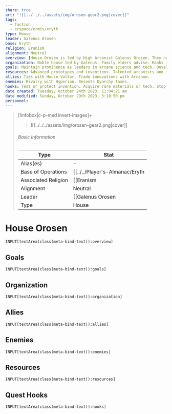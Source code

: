 ```yaml
---
share: true
art: "![[../../../assets/img/orosen-gear2.png|cover]]"
tags:
  - faction
  - erspace/ermis/eryth
type: House
leader: Galenus Orosen
base: Eryth
religion: Eranism
alignment: Neutral
overview: [House Orosen is led by High Arcanist Galenus Orosen. They nominally revere Er but truly value knowledge and innovation. The house is based in Eryth and seeks to maintain its prominence through developing arcane and technological advances.]
organization: Noble house led by Galenus. Family elders advise. Ranks like journeyman/apprentice.
goals: Maintain prominence as leaders in arcane science and tech. Develop new innovations.
resources: Advanced prototypes and inventions. Talented arcanists and tinkers. Wealth from selling creations.
allies: Ties with House Valtor. Trade innovations with Arcanum.
enemies: Rivalry with Hyperion. Resents Dyarchy taxes.
hooks: Test or protect invention. Acquire rare materials or tech. Stop Hyperion plots.
date created: Tuesday, October 24th 2023, 11:04:21 am
date modified: Sunday, October 29th 2023, 5:10:50 pm
personnel:
---
```



> [!infobox|c-p-med invert-images]+
> >![[../../../assets/img/orosen-gear2.png|cover]]
> ###### Basic Information
> 
> | Type |  Stat |
> ---|---|
> Alias(es) | \- |
> Base of Operations | [[../../Player's-Almanac/Eryth|Eryth]] |
> Associated Religion | [[Eranism|Eranism]] |
> Alignment | Neutral |
> Leader | [[Galenus Orosen|Galenus Orosen]] |
> Type | House |

# House Orosen

```meta-bind
INPUT[textArea(class(meta-bind-text)):overview]
```

## Goals

```meta-bind
INPUT[textArea(class(meta-bind-text)):goals]
```

## Organization

```meta-bind
INPUT[textArea(class(meta-bind-text)):organization]
```

## Allies

```meta-bind
INPUT[textArea(class(meta-bind-text)):allies]
```

## Enemies

```meta-bind
INPUT[textArea(class(meta-bind-text)):enemies]
```

## Resources

```meta-bind
INPUT[textArea(class(meta-bind-text)):resources]
```

## Quest Hooks

```meta-bind
INPUT[textArea(class(meta-bind-text)):hooks]
```
